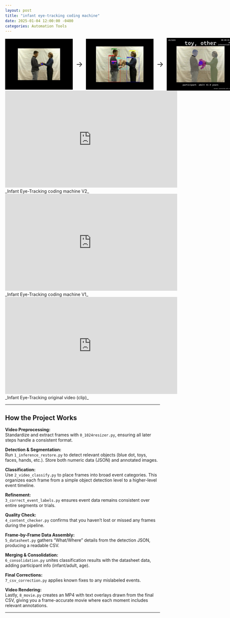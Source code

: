 ```yaml
---
layout: post
title: "infant eye-tracking coding machine"
date: 2025-01-04 12:00:00 -0400
categories: Automation Tools
---
```


<div style="display: flex; align-items: center;">
  <img src="https://raw.githubusercontent.com/yurigushiken/yurigushiken.github.io/main/media/infant_eye-tracking_v0.jpg" width="220" alt="Infant Eye-Tracking v0" />
  <span style="margin: 0 10px; font-size: 24px;">&#x2192;</span>
  <img src="https://raw.githubusercontent.com/yurigushiken/yurigushiken.github.io/main/media/infant_eye-tracking_v1.jpg" width="220" alt="Infant Eye-Tracking v1" />
  <span style="margin: 0 10px; font-size: 24px;">&#x2192;</span>
  <img src="https://raw.githubusercontent.com/yurigushiken/yurigushiken.github.io/main/media/infant_eye-tracking_v2.jpg" width="220" alt="Infant Eye-Tracking v2" />
</div>

<iframe width="560" height="315" src="https://www.youtube.com/embed/M90Rbu8EGZc" frameborder="0" allowfullscreen></iframe>  
_Infant Eye-Tracking coding machine V2_

<iframe width="560" height="315" src="https://www.youtube.com/embed/IVCymlJNT1A" frameborder="0" allowfullscreen></iframe>  
_Infant Eye-Tracking coding machine V1_

<iframe width="560" height="315" src="https://www.youtube.com/embed/45lbqvLpGYQ" frameborder="0" allowfullscreen></iframe>  
_Infant Eye-Tracking original video (clip)_


---

## How the Project Works

**Video Preprocessing:**  
Standardize and extract frames with `0_1024resizer.py`, ensuring all later steps handle a consistent format.

**Detection & Segmentation:**  
Run `1_inference_restore.py` to detect relevant objects (blue dot, toys, faces, hands, etc.). Store both numeric data (JSON) and annotated images.

**Classification:**  
Use `2_video_classify.py` to place frames into broad event categories. This organizes each frame from a simple object detection level to a higher-level event timeline.

**Refinement:**  
`3_correct_event_labels.py` ensures event data remains consistent over entire segments or trials.

**Quality Check:**  
`4_content_checker.py` confirms that you haven’t lost or missed any frames during the pipeline.

**Frame-by-Frame Data Assembly:**  
`5_datasheet.py` gathers “What/Where” details from the detection JSON, producing a readable CSV.

**Merging & Consolidation:**  
`6_consolidation.py` unites classification results with the datasheet data, adding participant info (infant/adult, age).

**Final Corrections:**  
`7_csv_correction.py` applies known fixes to any mislabeled events.

**Video Rendering:**  
Lastly, `8_movie.py` creates an MP4 with text overlays drawn from the final CSV, giving you a frame-accurate movie where each moment includes relevant annotations.

---

[Language and Cognitive Lab]: https://www.tc.columbia.edu/lcl/  
[GitHub Repository]: https://github.com/yurigushiken/google-shared-drive-exporter
